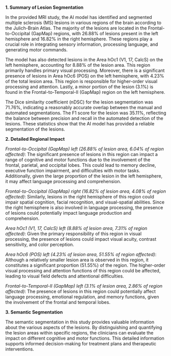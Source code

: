 **1. Summary of Lesion Segmentation**

In the provided MRI study, the AI model has identified and segmented multiple sclerosis (MS) lesions in various regions of the brain according to the Julich-Brain Atlas. The majority of the lesions are located in the Frontal-to-Occipital (GapMap) regions, with 26.88% of lesions present in the left hemisphere and 16.82% in the right hemisphere. These regions play a crucial role in integrating sensory information, processing language, and generating motor commands.

The model has also detected lesions in the Area hOc1 (V1, 17, CalcS) on the left hemisphere, accounting for 8.88% of the lesion area. This region primarily handles primary visual processing. Moreover, there is a significant presence of lesions in Area hOc6 (POS) on the left hemisphere, with 4.23% of the total lesion area. This region is responsible for higher-order visual processing and attention. Lastly, a minor portion of the lesion (3.1%) is found in the Frontal-to-Temporal-II (GapMap) region on the left hemisphere.

The Dice similarity coefficient (nDSC) for the lesion segmentation was 71.76%, indicating a reasonably accurate overlap between the manual and automated segmentations. The F1 score for the lesion was 35.11%, reflecting the balance between precision and recall in the automated detection of the lesions. These statistics show that the AI model has provided a reliable segmentation of the lesions.

**2. Detailed Regional Impact**

*Frontal-to-Occipital (GapMap) left (26.88% of lesion area, 6.04% of region affected)*: The significant presence of lesions in this region can impact a range of cognitive and motor functions due to the involvement of the frontal, parietal, and occipital lobes. This could lead to memory decline, executive function impairment, and difficulties with motor tasks. Additionally, given the large proportion of the lesion in the left hemisphere, it may affect language processing and comprehension.

*Frontal-to-Occipital (GapMap) right (16.82% of lesion area, 4.08% of region affected)*: Similarly, lesions in the right hemisphere of this region could impair spatial cognition, facial recognition, and visual-spatial abilities. Since the right hemisphere is also involved in language processing, the presence of lesions could potentially impact language production and comprehension.

*Area hOc1 (V1, 17, CalcS) left (8.88% of lesion area, 7.31% of region affected)*: Given the primary responsibility of this region in visual processing, the presence of lesions could impact visual acuity, contrast sensitivity, and color perception.

*Area hOc6 (POS) left (4.23% of lesion area, 51.55% of region affected)*: Although a relatively smaller lesion area is observed in this region, it constitutes a significant proportion (51.55%) of the region. The higher-order visual processing and attention functions of this region could be affected, leading to visual field defects and attentional difficulties.

*Frontal-to-Temporal-II (GapMap) left (3.1% of lesion area, 2.86% of region affected)*: The presence of lesions in this region could potentially affect language processing, emotional regulation, and memory functions, given the involvement of the frontal and temporal lobes.

**3. Semantic Segmentation**

The semantic segmentation in this study provides valuable information about the various aspects of the lesions. By distinguishing and quantifying the lesion areas within specific regions, the clinicians can evaluate the impact on different cognitive and motor functions. This detailed information supports informed decision-making for treatment plans and therapeutic interventions.
